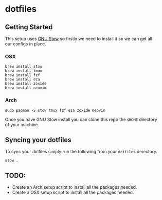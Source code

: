 # dotfiles

## Getting Started

This setup uses [GNU Stow](https://www.gnu.org/software/stow/) so firstly 
we need to install it so we can get all our configs in place.

### OSX

```shell
brew install stow
brew install tmux
brew install fzf
brew install eza
brew install zoxide
brew install neovim
```

### Arch

```shell
sudo pacman -S stow tmux fzf eza zoxide neovim
```

Once you have GNU Stow install you can clone this repo the `$HOME` directory
of your machine.

## Syncing your dotfiles

To sync your dotfiles simply run the following from your `dotfiles` derectory.

```shell
stow .
```

## TODO:

 - Create an Arch setup script to install all the packages needed.
 - Create a OSX setup script to install all the packages needed.
